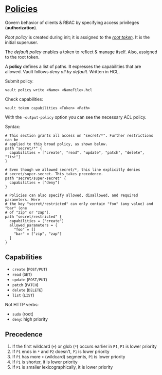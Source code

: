 # [Policies](https://developer.hashicorp.com/vault/docs/concepts/policies)
Govern behavior of clients & RBAC by specifying access privileges (**authorization**). 

*Root policy*
is created during init; it is assigned to the [*root token*](https://developer.hashicorp.com/vault/tutorials/policies/policies). It is the initial superuser. 

The *default policy* enables a token to reflect & manage itself. Also, assigned to the root token.

A **policy** defines a list of paths. It expresses the capabilities that are allowed. Vault follows
*deny all by default*. Written in HCL.

Submit policy:
```
vault policy write <Name> <NameFile>.hcl
```

Check capabilities:
```
vault token capabilities <Token> <Path>
```

With the `-output-policy` option you can see the necessary ACL policy.

Syntax:
```hcl
# This section grants all access on "secret/*". Further restrictions can be
# applied to this broad policy, as shown below.
path "secret/*" {
  capabilities = ["create", "read", "update", "patch", "delete", "list"]
}

# Even though we allowed secret/*, this line explicitly denies
# secret/super-secret. This takes precedence.
path "secret/super-secret" {
  capabilities = ["deny"]
}

# Policies can also specify allowed, disallowed, and required parameters. Here
# the key "secret/restricted" can only contain "foo" (any value) and "bar" (one
# of "zip" or "zap").
path "secret/restricted" {
  capabilities = ["create"]
  allowed_parameters = {
    "foo" = []
    "bar" = ["zip", "zap"]
  }
}
```

## Capabilities
- `create` (`POST/PUT`)
- `read` (`GET`)
- `update` (`POST/PUT`)
- `patch` (`PATCH`)
- `delete` (`DELETE`)
- `list` (`LIST`)

Not HTTP verbs:
- `sudo` (root)
- `deny`: high priority

## Precedence
1. If the first wildcard (`+`) or glob (`*`) occurs earlier in `P1`, `P1` is lower priority
2. If `P1` ends in `*` and `P2` doesn't, `P1` is lower priority
3. If `P1` has more `+` (wildcard) segments, `P1` is lower priority
4. If `P1` is shorter, it is lower priority
5. If `P1` is smaller lexicographically, it is lower priority